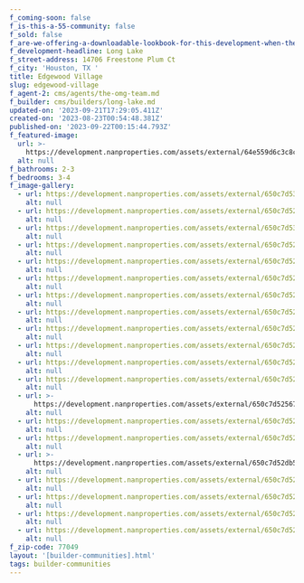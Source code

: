 ```yaml
---
f_coming-soon: false
f_is-this-a-55-community: false
f_sold: false
f_are-we-offering-a-downloadable-lookbook-for-this-development-when-they-submit-their-contact-info: false
f_development-headline: Long Lake
f_street-address: 14706 Freestone Plum Ct
f_city: 'Houston, TX '
title: Edgewood Village
slug: edgewood-village
f_agent-2: cms/agents/the-omg-team.md
f_builder: cms/builders/long-lake.md
updated-on: '2023-09-21T17:29:05.411Z'
created-on: '2023-08-23T00:54:48.381Z'
published-on: '2023-09-22T00:15:44.793Z'
f_featured-image:
  url: >-
    https://development.nanproperties.com/assets/external/64e559d6c3c8c335efc256e7_new-homes-community-edgewood-village.webp
  alt: null
f_bathrooms: 2-3
f_bedrooms: 3-4
f_image-gallery:
  - url: https://development.nanproperties.com/assets/external/650c7d5381526e88271f5836_1-web-or-mls-dsc02788-edit.jpg
    alt: null
  - url: https://development.nanproperties.com/assets/external/650c7d526e5369f534cd0040_1-web-or-mls-dsc08317-edit.jpg
    alt: null
  - url: https://development.nanproperties.com/assets/external/650c7d530c6d68f9c1b1fdf1_1-web-or-mls-dsc08565-edit-2.jpg
    alt: null
  - url: https://development.nanproperties.com/assets/external/650c7d52a9599bf86020dc05_1-web-or-mls-dsc08722-edit.jpg
    alt: null
  - url: https://development.nanproperties.com/assets/external/650c7d526e5369f534cd0031_2-web-or-mls-dsc08332-edit.jpg
    alt: null
  - url: https://development.nanproperties.com/assets/external/650c7d52ecf4a71e1f405c1c_2-web-or-mls-dsc08740-edit.jpg
    alt: null
  - url: https://development.nanproperties.com/assets/external/650c7d52f04ec875973fbb33_3-web-or-mls-dsc02865.jpg
    alt: null
  - url: https://development.nanproperties.com/assets/external/650c7d526e5369f534cd0022_3-web-or-mls-dsc08362-edit.jpg
    alt: null
  - url: https://development.nanproperties.com/assets/external/650c7d52a9599bf86020dbf6_3-web-or-mls-dsc08605-edit.jpg
    alt: null
  - url: https://development.nanproperties.com/assets/external/650c7d52a2b61281ae6d3d0b_3-web-or-mls-dsc08737-edit.jpg
    alt: null
  - url: https://development.nanproperties.com/assets/external/650c7d525b09509be62f5db2_4-web-or-mls-dsc08392-edit.jpg
    alt: null
  - url: https://development.nanproperties.com/assets/external/650c7d524408194f1c689571_5-web-or-mls-dsc02890.jpg
    alt: null
  - url: >-
      https://development.nanproperties.com/assets/external/650c7d52567f340c8862fb7d_6-web-or-mls-dsc08385_vs-edit-edit.jpg
    alt: null
  - url: https://development.nanproperties.com/assets/external/650c7d522841b2bf48f5f63c_7-web-or-mls-dsc02913_vs.jpg
    alt: null
  - url: https://development.nanproperties.com/assets/external/650c7d52db58c811202a4159_9-web-or-mls-dsc08412-edit.jpg
    alt: null
  - url: >-
      https://development.nanproperties.com/assets/external/650c7d52db58c811202a4187_12-web-or-mls-dsc08440_vs-edit.jpg
    alt: null
  - url: https://development.nanproperties.com/assets/external/650c7d52567f340c8862fb6e_13-web-or-mls-dsc08457-edit.jpg
    alt: null
  - url: https://development.nanproperties.com/assets/external/650c7d52db58c811202a412b_14-web-or-mls-dsc08482-edit.jpg
    alt: null
  - url: https://development.nanproperties.com/assets/external/650c7d52f04ec875973fbb24_15-web-or-mls-dsc08562-edit.jpg
    alt: null
  - url: https://development.nanproperties.com/assets/external/650c7d525b09509be62f5d99_19-web-or-mls-dsc08547-edit.jpg
    alt: null
f_zip-code: 77049
layout: '[builder-communities].html'
tags: builder-communities
---
```



